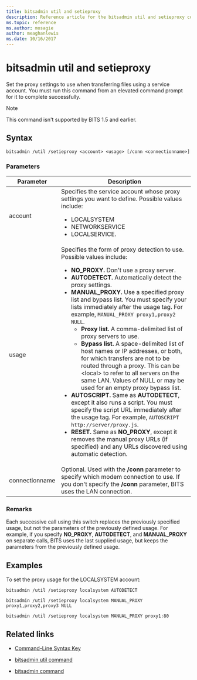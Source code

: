 ```yaml
---
title: bitsadmin util and setieproxy
description: Reference article for the bitsadmin util and setieproxy command, which sets the proxy settings to use when transferring files using a service account.
ms.topic: reference
ms.author: mosagie
author: meaghanlewis
ms.date: 10/16/2017
---
```


# bitsadmin util and setieproxy

Set the proxy settings to use when transferring files using a service account. You must run this command from an elevated command prompt for it to complete successfully.

> [!NOTE]
> This command isn't supported by BITS 1.5 and earlier.

## Syntax

```
bitsadmin /util /setieproxy <account> <usage> [/conn <connectionname>]
```

### Parameters

| Parameter | Description |
| --------- | ---------- |
| account | Specifies the service account whose proxy settings you want to define. Possible values include:<ul><li>LOCALSYSTEM</li><li>   NETWORKSERVICE</li><li>LOCALSERVICE.</li></ul> |
| usage | Specifies the form of proxy detection to use. Possible values include:<ul><li>**NO_PROXY.** Don't use a proxy server.</li><li>**AUTODETECT.** Automatically detect the proxy settings.</li><li>**MANUAL_PROXY.** Use a specified proxy list and bypass list. You must specify your lists immediately after the usage tag. For example, `MANUAL_PROXY proxy1,proxy2 NULL`.<ul><li>**Proxy list.** A comma-delimited list of proxy servers to use.</li><li>**Bypass list.** A space-delimited list of host names or IP addresses, or both, for which transfers are not to be routed through a proxy. This can be \<local> to refer to all servers on the same LAN. Values of NULL or  may be used for an empty proxy bypass list.</li></ul><li>**AUTOSCRIPT.** Same as **AUTODETECT**, except it also runs a script. You must specify the script URL immediately after the usage tag. For example, `AUTOSCRIPT http://server/proxy.js`.</li><li>**RESET.** Same as **NO_PROXY**, except it removes the manual proxy URLs (if specified) and any URLs discovered using automatic detection.</li></ul> |
| connectionname | Optional. Used with the **/conn** parameter to specify which modem connection to use. If you don't specify the **/conn** parameter, BITS uses the LAN connection. |

### Remarks

Each successive call using this switch replaces the previously specified usage, but not the parameters of the previously defined usage. For example, if you specify **NO_PROXY**, **AUTODETECT**, and **MANUAL_PROXY** on separate calls, BITS uses the last supplied usage, but keeps the parameters from the previously defined usage.

## Examples

To set the proxy usage for the LOCALSYSTEM account:

```
bitsadmin /util /setieproxy localsystem AUTODETECT
```

```
bitsadmin /util /setieproxy localsystem MANUAL_PROXY proxy1,proxy2,proxy3 NULL
```

```
bitsadmin /util /setieproxy localsystem MANUAL_PROXY proxy1:80
```

## Related links

- [Command-Line Syntax Key](command-line-syntax-key.md)

- [bitsadmin util command](bitsadmin-util.md)

- [bitsadmin command](bitsadmin.md)
